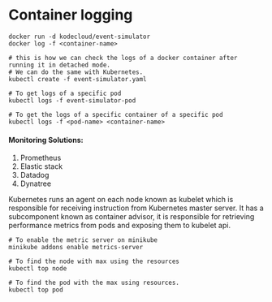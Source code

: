 # Container logging

```
docker run -d kodecloud/event-simulator 
docker log -f <container-name>

# this is how we can check the logs of a docker container after running it in detached mode. 
# We can do the same with Kubernetes.
kubectl create -f event-simulator.yaml

# To get logs of a specific pod
kubectl logs -f event-simulator-pod

# To get the logs of a specific container of a specific pod
kubectl logs -f <pod-name> <container-name>
```



#### Monitoring Solutions:
1.	Prometheus
2.	Elastic stack
3.	Datadog
4.	Dynatree

Kubernetes runs an agent on each node known as kubelet which is responsible for receiving instruction from Kubernetes master server. It has a subcomponent known as container advisor, it is responsible for retrieving performance metrics from pods and exposing them to kubelet api.

```
# To enable the metric server on minikube
minikube addons enable metrics-server

# To find the node with max using the resources
kubectl top node

# To find the pod with the max using resources.
kubectl top pod
```